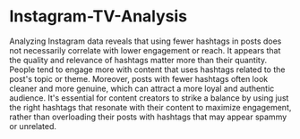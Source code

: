 # Instagram-TV-Analysis
Analyzing Instagram data reveals that using fewer hashtags in posts does not necessarily correlate with lower engagement or reach. 
It appears that the quality and relevance of hashtags matter more than their quantity. 
People tend to engage more with content that uses hashtags related to the post's topic or theme. 
Moreover, posts with fewer hashtags often look cleaner and more genuine, which can attract a more loyal and authentic audience. 
It's essential for content creators to strike a balance by using just the right hashtags that resonate with their content to 
maximize engagement, rather than overloading their posts with hashtags that may appear spammy or unrelated.
